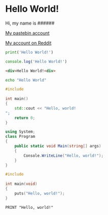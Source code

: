 # Hello World!
Hi, my name is ######

[My pastebin account](https://pastebin.com/u/phonkanytiu)

[My account on Reddit](https://www.reddit.com/user/phonkanytiu/)

```python
print('Hello World!')
```

```js
console.log('Hello World!')
```

```html
<div>Hello World!<div>
```

```Bash
echo "Hello World"
```

```C++
#include 
 
int main()
{
    std::cout << "Hello, world!
";
    return 0;
}
```

```C#
using System;
class Program
{
    public static void Main(string[] args)
    {
        Console.WriteLine("Hello, world!");
    }
}
```

```C
#include 
 
int main(void)
{
    puts("Hello, world!");
}
```

```Basic
PRINT "Hello, world!"
```

<!---
Phonkanytiu/Phonkanytiu is a ✨ special ✨ repository because its `README.md` (this file) appears on your GitHub profile.
You can click the Preview link to take a look at your changes.
--->
